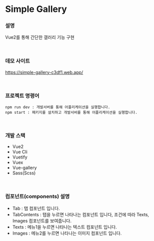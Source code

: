 # Simple Gallery

### 설명
Vue2를 통해 간단한 갤러리 기능 구현

<br />

### 데모 사이트
https://simple-gallery-c3df1.web.app/

<br />


### 프로젝트 명령어
```
npm run dev : 개발서버를 통해 어플리케이션을 실행합니다.
npm start : 패키지를 설치하고 개발서버를 통해 어플리케이션을 실행합니다.
``` 

<br />

### 개발 스택
- Vue2
- Vue Cli
- Vuetify
- Vuex
- Vue-gallery
- Sass(Scss)

<br />

### 컴포넌트(components) 설명
- Tab : 탭 컴포넌트 입니다.
- TabContents : 탭을 누르면 나타나는 컴포넌트 입니다, 조건에 따라 Texts, Images 컴포넌트를 보여줍니다. 
- Texts : 메뉴1을 누르면 나타나는 텍스트 컴포넌트 입니다.
- Images : 메뉴2를 누르면 나타나는 이미지 컴포넌트 입니다.

<br />
